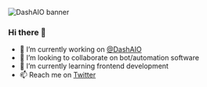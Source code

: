 ![DashAIO banner](https://i.imgur.com/GhSDIlo.png "DashAIO banner")

### Hi there 👋

- 🔭 I’m currently working on [@DashAIO](https://twitter.com/dash_aio)
- 👯 I’m looking to collaborate on bot/automation software
- 🌱 I’m currently learning frontend development
- 📫 Reach me on [Twitter](https://twitter.com/p4tryk___)
<!--
**desperatee/desperatee** is a ✨ _special_ ✨ repository because its `README.md` (this file) appears on your GitHub profile.

Here are some ideas to get you started:

- 🔭 I’m currently working on ...
- 🌱 I’m currently learning ...
- 👯 I’m looking to collaborate on ...
- 🤔 I’m looking for help with ...
- 💬 Ask me about ...
- 📫 How to reach me: ...
- 😄 Pronouns: ...
- ⚡ Fun fact: ...
-->
